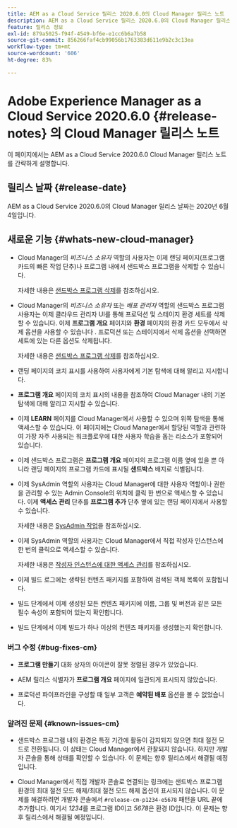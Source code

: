 ```yaml
---
title: AEM as a Cloud Service 릴리스 2020.6.0의 Cloud Manager 릴리스 노트
description: AEM as a Cloud Service 릴리스 2020.6.0의 Cloud Manager 릴리스 노트
feature: 릴리스 정보
exl-id: 879a5025-f94f-4549-bf6e-e1cc6b6a7b58
source-git-commit: 856266faf4cb99056b1763383d611e9b2c3c13ea
workflow-type: tm+mt
source-wordcount: '606'
ht-degree: 83%

---
```


# Adobe Experience Manager as a Cloud Service 2020.6.0 {#release-notes} 의 Cloud Manager 릴리스 노트

이 페이지에서는 AEM as a Cloud Service 2020.6.0 Cloud Manager 릴리스 노트를 간략하게 설명합니다.

## 릴리스 날짜 {#release-date}

AEM as a Cloud Service 2020.6.0의 Cloud Manager 릴리스 날짜는 2020년 6월 4일입니다.

## 새로운 기능 {#whats-new-cloud-manager}

* Cloud Manager의 *비즈니스 소유자* 역할의 사용자는 이제 랜딩 페이지(프로그램 카드의 빠른 작업 단추)나 프로그램 내에서 샌드박스 프로그램을 삭제할 수 있습니다.

   자세한 내용은 [샌드박스 프로그램 삭제](https://experienceleague.adobe.com/docs/experience-manager-cloud-service/onboarding/getting-access/cloud-service-programs/creating-a-program.html)를 참조하십시오.

* Cloud Manager의 *비즈니스 소유자* 또는 *배포 관리자* 역할의 샌드박스 프로그램 사용자는 이제 클라우드 관리자 UI를 통해 프로덕션 및 스테이지 환경 세트를 삭제할 수 있습니다. 이제 **프로그램 개요** 페이지와 **환경** 페이지의 환경 카드 모두에서 삭제 옵션을 사용할 수 있습니다 . 프로덕션 또는 스테이지에서 삭제 옵션을 선택하면 세트에 있는 다른 옵션도 삭제됩니다.

   자세한 내용은 [샌드박스 프로그램 삭제](https://experienceleague.adobe.com/docs/experience-manager-cloud-service/onboarding/getting-access/cloud-service-programs/creating-a-program.html)를 참조하십시오.

* 랜딩 페이지의 코치 표시를 사용하여 사용자에게 기본 탐색에 대해 알리고 지시합니다.

* **프로그램 개요** 페이지의 코치 표시의 내용을 참조하여 Cloud Manager 내의 기본 탐색에 대해 알리고 지시할 수 있습니다.

* 이제 **LEARN** 페이지를 Cloud Manager에서 사용할 수 있으며 위쪽 탐색을 통해 액세스할 수 있습니다. 이 페이지에는 Cloud Manager에서 할당된 역할과 관련하여 가장 자주 사용되는 워크플로우에 대한 사용자 학습을 돕는 리소스가 포함되어 있습니다.

* 이제 샌드박스 프로그램은 **프로그램 개요** 페이지의 프로그램 이름 옆에 있을 뿐 아니라 랜딩 페이지의 프로그램 카드에 표시될 **샌드박스** 배지로 식별됩니다.

* 이제 SysAdmin 역할의 사용자는 Cloud Manager에 대한 사용자 역할이나 권한을 관리할 수 있는 Admin Console의 위치에 클릭 한 번으로 액세스할 수 있습니다. 이제 **액세스 관리** 단추를 **프로그램 추가** 단추 옆에 있는 랜딩 페이지에서 사용할 수 있습니다.

   자세한 내용은 [SysAdmin 작업](https://experienceleague.adobe.com/docs/experience-manager-cloud-service/onboarding/getting-access/navigation.html#sysadmin-tasks)을 참조하십시오.

* 이제 SysAdmin 역할의 사용자는 Cloud Manager에서 직접 작성자 인스턴스에 한 번의 클릭으로 액세스할 수 있습니다.

   자세한 내용은 [작성자 인스턴스에 대한 액세스 관리](https://experienceleague.adobe.com/docs/experience-manager-cloud-service/onboarding/getting-access/navigation.html#manage-access-aem)를 참조하십시오.

* 이제 빌드 로그에는 생략된 컨텐츠 패키지를 포함하여 검색된 객체 목록이 포함됩니다.

* 빌드 단계에서 이제 생성된 모든 컨텐츠 패키지에 이름, 그룹 및 버전과 같은 모든 필수 속성이 포함되어 있는지 확인합니다.

* 빌드 단계에서 이제 빌드가 하나 이상의 컨텐츠 패키지를 생성했는지 확인합니다.

### 버그 수정 {#bug-fixes-cm}

* **프로그램 만들기** 대화 상자의 아이콘이 잘못 정렬된 경우가 있었습니다.

* AEM 릴리스 식별자가 **프로그램 개요** 페이지에 일관되게 표시되지 않았습니다.

* 프로덕션 파이프라인을 구성할 때 일부 고객은 **예약된 배포** 옵션을 볼 수 없었습니다.

### 알려진 문제 {#known-issues-cm}

* 샌드박스 프로그램 내의 환경은 특정 기간에 활동이 감지되지 않으면 최대 절전 모드로 전환됩니다. 이 상태는 Cloud Manager에서 관찰되지 않습니다. 하지만 개발자 콘솔을 통해 상태를 확인할 수 있습니다. 이 문제는 향후 릴리스에서 해결될 예정입니다.

* Cloud Manager에서 직접 개발자 콘솔로 연결되는 링크에는 샌드박스 프로그램 환경의 최대 절전 모드 해제/최대 절전 모드 해제 옵션이 표시되지 않습니다. 이 문제를 해결하려면 개발자 콘솔에서 `#release-cm-p1234-e5678` 패턴을 URL 끝에 추가합니다. 여기서 *1234*&#x200B;를 프로그램 ID이고 *5678*&#x200B;은 환경 ID입니다. 이 문제는 향후 릴리스에서 해결될 예정입니다.
